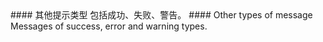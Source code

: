 <cn>
#### 其他提示类型
包括成功、失败、警告。
</cn>

<us>
#### Other types of message
Messages of success, error and warning types.
</us>
